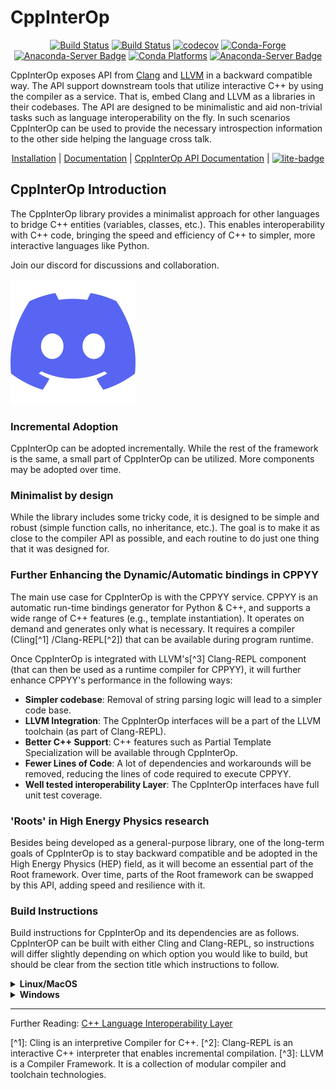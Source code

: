 # CppInterOp
<div align="center">

[![Build Status](https://github.com/compiler-research/CppInterOp/actions/workflows/main.yml/badge.svg)](https://github.com/compiler-research/CppInterOp/actions/workflows/main.yml)
[![Build Status](https://github.com/compiler-research/CppInterOp/actions/workflows/emscripten.yml/badge.svg)](https://github.com/compiler-research/CppInterOp/actions/workflows/emscripten.yml)
[![codecov](https://codecov.io/gh/compiler-research/CppInterOp/branch/main/graph/badge.svg)](https://codecov.io/gh/compiler-research/CppInterOp)
[![Conda-Forge](https://img.shields.io/conda/vn/conda-forge/cppinterop)](https://github.com/conda-forge/cppinterop-feedstock)
[![Anaconda-Server Badge](https://anaconda.org/conda-forge/cppinterop/badges/license.svg)](https://github.com/conda-forge/cppinterop-feedstock)
[![Conda Platforms](https://img.shields.io/conda/pn/conda-forge/cppinterop.svg)](https://anaconda.org/conda-forge/cppinterop)
[![Anaconda-Server Badge](https://anaconda.org/conda-forge/cppinterop/badges/downloads.svg)](https://github.com/conda-forge/cppinterop-feedstock)

</div>

CppInterOp exposes API from [Clang](http://clang.llvm.org/) and [LLVM](https://llvm.org) in a backward compatible way.
The API support downstream tools that utilize interactive C++ by using the compiler as a service.
That is, embed Clang and LLVM as a libraries in their codebases.
The API are designed to be minimalistic and aid non-trivial tasks such as language interoperability on the fly.
In such scenarios CppInterOp can be used to provide the necessary introspection information to the other side helping the language cross talk.

<div align="center">

[Installation](#build-instructions) | [Documentation](https://cppinterop.readthedocs.io/en/latest/index.html) | [CppInterOp API Documentation](https://cppinterop.readthedocs.io/en/latest/build/html/index.html) | [![lite-badge](https://jupyterlite.rtfd.io/en/latest/_static/badge.svg)](https://compiler-research.github.io/CppInterOp/lab/index.html)

</div>

## CppInterOp Introduction

The CppInterOp library provides a minimalist approach for other languages to
bridge C++ entities (variables, classes, etc.). This
enables interoperability with C++ code, bringing the speed and
efficiency of C++ to simpler, more interactive languages like Python.

Join our discord for discussions and collaboration.

<a target="_blank" href="https://discord.gg/Vkv3ne4zVK"><img src="discord.svg" alt="Discord" /></a>

### Incremental Adoption

CppInterOp can be adopted incrementally. While the rest of the framework is
the same, a small part of CppInterOp can be utilized. More components may be
adopted over time.

### Minimalist by design

While the library includes some tricky code, it is designed to be simple and
robust (simple function calls, no inheritance, etc.). The goal is to make it
as close to the compiler API as possible, and each routine to do just one
thing that it was designed for.

### Further Enhancing the Dynamic/Automatic bindings in CPPYY

The main use case for CppInterOp is with the CPPYY service. CPPYY is an
automatic run-time bindings generator for Python & C++, and supports a wide
range of C++ features (e.g., template instantiation). It operates on demand
and generates only what is necessary. It requires a compiler (Cling[^1]
/Clang-REPL[^2]) that can be available during program runtime.

Once CppInterOp is integrated with LLVM's[^3] Clang-REPL component (that can
then be used as a runtime compiler for CPPYY), it will further enhance
CPPYY's performance in the following ways:

- **Simpler codebase**: Removal of string parsing logic will lead to a
  simpler code base.
- **LLVM Integration**: The CppInterOp interfaces will be a part of the LLVM
  toolchain (as part of Clang-REPL).
- **Better C++ Support**: C++ features such as Partial Template
  Specialization will be available through CppInterOp.
- **Fewer Lines of Code**: A lot of dependencies and workarounds will be
  removed, reducing the lines of code required to execute CPPYY.
- **Well tested interoperability Layer**: The CppInterOp interfaces have full
  unit test coverage.

### 'Roots' in High Energy Physics research

Besides being developed as a general-purpose library, one of the long-term
goals of CppInterOp is to stay backward compatible and be adopted in the High
Energy Physics (HEP) field, as it will become an essential part of the Root
framework. Over time, parts of the Root framework can be swapped by this API,
adding speed and resilience with it.

### Build Instructions

Build instructions for CppInterOp and its dependencies are as follows. CppInterOP can be built with either Cling and Clang-REPL, so instructions will differ slightly depending on which option you would like to build, but should be clear from the section title which instructions to follow.

<details>
<summary><strong>Linux/MacOS</strong></summary>

<details>
<summary><strong>Clang-REPL based CppInterOp</strong></summary>

#### Clone CppInterOp and cppyy-backend

First clone the CppInterOp repository, as this may contain patches that need to be applied to the subsequently cloned llvm-project repo

```bash
git clone --depth=1 https://github.com/compiler-research/CppInterOp.git
```

and clone cppyy-backend repository where we will be installing the CppInterOp library

```bash
git clone --depth=1 https://github.com/compiler-research/cppyy-backend.git
```

#### Setup Clang-REPL

Clone the 20.x release of the LLVM project repository.

```bash
git clone --depth=1 --branch release/20.x https://github.com/llvm/llvm-project.git
cd llvm-project
```

If you want to have out-of-process JIT execution enabled in CppInterOp, then apply this patch on Linux-x86_64 and MacOS-Darwin environment.
> Note that this patch will not work for Windows because out-of-process JIT execution is currently implemented for Linux-x86_64 and MacOS-Darwin only.

```bash
git apply -v ../CppInterOp/patches/llvm/clang20-1-out-of-process.patch
```

##### Build Clang-REPL

Clang-REPL is an interpreter that CppInterOp works alongside. Build Clang (and
Clang-REPL along with it) by executing
command

```bash
mkdir build 
cd build 
cmake -DLLVM_ENABLE_PROJECTS=clang                                  \
                -DLLVM_TARGETS_TO_BUILD="host;NVPTX"                \
                -DCMAKE_BUILD_TYPE=Release                          \
                -DLLVM_ENABLE_ASSERTIONS=ON                         \
                -DCLANG_ENABLE_STATIC_ANALYZER=OFF                  \
                -DCLANG_ENABLE_ARCMT=OFF                            \
                -DCLANG_ENABLE_FORMAT=OFF                           \
                -DCLANG_ENABLE_BOOTSTRAP=OFF                        \
                ../llvm
cmake --build . --target clang clang-repl --parallel $(nproc --all)
```

Note the 'llvm-project' directory location by executing

```bash
cd ../
export LLVM_DIR=$PWD
cd ../
```

##### Build Clang-REPL with Out-of-Process JIT Execution

To have ``Out-of-Process JIT Execution`` enabled, run following commands to build clang and clang-repl to support this feature:
> Only for Linux x86_64 and Macos amr64

```bash
mkdir build 
cd build 
cmake -DLLVM_ENABLE_PROJECTS="clang;compiler-rt"                   \
              -DLLVM_TARGETS_TO_BUILD="host;NVPTX"                \
              -DCMAKE_BUILD_TYPE=Release                          \
              -DLLVM_ENABLE_ASSERTIONS=ON                         \
              -DCLANG_ENABLE_STATIC_ANALYZER=OFF                  \
              -DCLANG_ENABLE_ARCMT=OFF                            \
              -DCLANG_ENABLE_FORMAT=OFF                           \
              -DCLANG_ENABLE_BOOTSTRAP=OFF                        \
              ../llvm
```

###### For Linux x86_64

```bash
cmake --build . --target clang clang-repl llvm-jitlink-executor orc_rt-x86_64 --parallel $(nproc --all)
```

###### For MacOS arm64

```bash
cmake --build . --target clang clang-repl llvm-jitlink-executor orc_rt_osx --parallel $(sysctl -n hw.ncpu)
```

Note the 'llvm-project' directory location by executing

```bash
cd ../
export LLVM_DIR=$PWD
cd ../
```

#### Environment variables

You will need to define the following environment variables for the build of CppInterOp and cppyy (as they clear for a new session, it is recommended that you also add these to your .bashrc in linux, .bash_profile if on MacOS). On Linux and MacOS you define as follows

```bash
export CB_PYTHON_DIR="$PWD/cppyy-backend/python"
export CPPINTEROP_DIR="$CB_PYTHON_DIR/cppyy_backend"
export CPLUS_INCLUDE_PATH="${CPLUS_INCLUDE_PATH}:${LLVM_DIR}/llvm/include:${LLVM_DIR}/clang/include:${LLVM_DIR}/build/include:${LLVM_DIR}/build/tools/clang/include"
```

If on MacOS you will also need the following environment variable defined

```bash
export SDKROOT=`xcrun --show-sdk-path`
```

#### Build CppInterOp

Now CppInterOp can be built. This can be done by executing

```bash
mkdir CppInterOp/build/
cd CppInterOp/build/
cmake -DBUILD_SHARED_LIBS=ON -DCPPINTEROP_USE_CLING=ON -DCPPINTEROP_USE_REPL=Off -DCling_DIR=$LLVM_DIR/build/tools/cling -DLLVM_DIR=$LLVM_DIR/build/lib/cmake/llvm -DClang_DIR=$LLVM_DIR/build/lib/cmake/clang -DCMAKE_INSTALL_PREFIX=$CPPINTEROP_DIR ..
cmake --build . --target install --parallel $(nproc --all)
```

and

> Do make sure to pass ``DLLVM_BUILT_WITH_OOP_JIT=ON``, if you want to have out-of-process JIT execution feature enabled.

#### Testing CppInterOp

To test the built CppInterOp execute the following command in the CppInterOP build folder on Linux and MacOS

```bash
cmake --build . --target check-cppinterop --parallel $(nproc --all)
```

Now go back to the top level directory in which your building CppInterOP

```bash
cd ../..
```

Now you are in a position to install cppyy following the instructions below.

</details>

<details>
<summary><strong>Cling based CppInterOp</strong></summary>

#### Clone CppInterOp and cppyy-backend

First clone the CppInterOp repository, as this may contain patches that need to be applied to the subsequently cloned llvm-project repo

```bash
git clone --depth=1 https://github.com/compiler-research/CppInterOp.git
```

and clone cppyy-backend repository where we will be installing the CppInterOp library

```bash
git clone --depth=1 https://github.com/compiler-research/cppyy-backend.git
```

#### Build Cling and related dependencies

The Cling interpreter and depends on its own customised version of `llvm-project`,
hosted under the `root-project` (see the git path below).
Use the following build instructions to build

```bash
git clone https://github.com/root-project/cling.git
cd ./cling/
git checkout tags/v1.2
git apply -v ../CppInterOp/patches/llvm/cling1.2-LookupHelper.patch
cd ..
git clone --depth=1 -b cling-llvm18 https://github.com/root-project/llvm-project.git
mkdir llvm-project/build
cd llvm-project/build
cmake -DLLVM_ENABLE_PROJECTS=clang                                 \
                -DLLVM_EXTERNAL_PROJECTS=cling                     \
                -DLLVM_EXTERNAL_CLING_SOURCE_DIR=../../cling       \
                -DLLVM_TARGETS_TO_BUILD="host;NVPTX"               \
                -DCMAKE_BUILD_TYPE=Release                         \
                -DLLVM_ENABLE_ASSERTIONS=ON                        \
                -DCLANG_ENABLE_STATIC_ANALYZER=OFF                 \
                -DCLANG_ENABLE_ARCMT=OFF                           \
                -DCLANG_ENABLE_FORMAT=OFF                          \
                -DCLANG_ENABLE_BOOTSTRAP=OFF                       \
                ../llvm
cmake --build . --target clang --parallel $(nproc --all)
cmake --build . --target cling --parallel $(nproc --all)
```

Note the 'llvm-project' directory location by executing the following

```bash
cd ../
export LLVM_DIR=$PWD
cd ../
```

#### Environment variables

You will need to define the following environment variables for the build of CppInterOp and cppyy (as they clear for a new session, it is recommended that you also add these to your .bashrc in linux, .bash_profile if on MacOS). On Linux and MacOS you define as follows

```bash
export CB_PYTHON_DIR="$PWD/cppyy-backend/python"
export CPPINTEROP_DIR="$CB_PYTHON_DIR/cppyy_backend"
export CLING_DIR="$(pwd)/cling"
export CLING_BUILD_DIR="$(pwd)/cling/build"
export CPLUS_INCLUDE_PATH="${CLING_DIR}/tools/cling/include:${CLING_BUILD_DIR}/include:${LLVM_DIR}/llvm/include:${LLVM_DIR}/clang/include:${LLVM_BUILD_DIR}/include:${LLVM_BUILD_DIR}/tools/clang/include:$PWD/include"
```

If on MacOS you will also need the following environment variable defined

```bash
export SDKROOT=`xcrun --show-sdk-path`
```

#### Build CppInterOp

Now CppInterOp can be built. This can be done by executing

```bash
mkdir CppInterOp/build/
cd CppInterOp/build/
cmake -DBUILD_SHARED_LIBS=ON -DCPPINTEROP_USE_CLING=ON -DCPPINTEROP_USE_REPL=Off -DCling_DIR=$LLVM_DIR/build/tools/cling -DLLVM_DIR=$LLVM_DIR/build/lib/cmake/llvm -DClang_DIR=$LLVM_DIR/build/lib/cmake/clang -DCMAKE_INSTALL_PREFIX=$CPPINTEROP_DIR ..
cmake --build . --target install --parallel $(nproc --all)
```

#### Testing CppInterOp

To test the built CppInterOp execute the following command in the CppInterOP build folder on Linux and MacOS

```bash
cmake --build . --target check-cppinterop --parallel $(nproc --all)
```

Now go back to the top level directory in which your building CppInterOP

```bash
cd ../..
```

Now you are in a position to install cppyy following the instructions below.

</details>

#### Building and Install cppyy-backend

Cd into the cppyy-backend directory, build it and copy library files into `python/cppyy-backend` directory:

```bash
cd cppyy-backend
mkdir -p python/cppyy_backend/lib build 
cd build
cmake -DCppInterOp_DIR=$CPPINTEROP_DIR ..
cmake --build .
```

If on a linux system now execute the following command

```bash
cp libcppyy-backend.so ../python/cppyy_backend/lib/
```

and if on MacOS execute the following command

```bash
cp libcppyy-backend.dylib ../python/cppyy_backend/lib/
```

Note go back to the top level build directory

```bash
cd ../..
```

#### Install CPyCppyy

Create virtual environment and activate it:

```bash
python3 -m venv .venv
source .venv/bin/activate
```

```bash
git clone --depth=1 https://github.com/compiler-research/CPyCppyy.git
mkdir CPyCppyy/build
cd CPyCppyy/build
cmake ..
cmake --build .
```

Note down the path to the `build` directory as `CPYCPPYY_DIR`:

```bash
export CPYCPPYY_DIR=$PWD
cd ../..
```

Export the `libcppyy` path to python:

```bash
export PYTHONPATH=$PYTHONPATH:$CPYCPPYY_DIR:$CB_PYTHON_DIR
```

#### Install cppyy

```bash
git clone --depth=1 https://github.com/compiler-research/cppyy.git
cd cppyy
python -m pip install --upgrade . --no-deps --no-build-isolation
cd ..
```

#### Run cppyy

Each time you want to run cppyy you need to:
Activate the virtual environment

```bash
source .venv/bin/activate
```

Now you can `import cppyy` in `python`

```bash
python -c "import cppyy"
```

#### Run cppyy tests

**Follow the steps in Run cppyy.** Change to the test directory, make the library files and run pytest:

```bash
cd cppyy/test
make all
python -m pip install pytest
python -m pytest -sv
```

</details>

<details>
<summary><strong>Windows</strong></summary>

<details>
<summary><strong>Clang-REPL based CppInterOp</strong></summary>

#### Clone CppInterOp and cppyy-backend

First clone the CppInterOp repository, as this may contain patches that need to be applied to the subsequently cloned llvm-project repo

```bash
git clone --depth=1 https://github.com/compiler-research/CppInterOp.git
```

and clone cppyy-backend repository where we will be installing the CppInterOp library

```bash
git clone --depth=1 https://github.com/compiler-research/cppyy-backend.git
```

#### Setup Clang-REPL

Clone the 20.x release of the LLVM project repository.

```bash
git clone --depth=1 --branch release/20.x https://github.com/llvm/llvm-project.git
cd llvm-project
```

##### Build Clang-REPL

Clang-REPL is an interpreter that CppInterOp works alongside. Build Clang (and
Clang-REPL along with it) by executing the following

```powershell
$env:ncpus = $([Environment]::ProcessorCount)
mkdir build 
cd build 
cmake   -DLLVM_ENABLE_PROJECTS=clang                  `
        -DLLVM_TARGETS_TO_BUILD="host;NVPTX"          `
        -DCMAKE_BUILD_TYPE=Release                    `
        -DLLVM_ENABLE_ASSERTIONS=ON                   `
        -DCLANG_ENABLE_STATIC_ANALYZER=OFF            `
        -DCLANG_ENABLE_ARCMT=OFF                      `
        -DCLANG_ENABLE_FORMAT=OFF                     `
        -DCLANG_ENABLE_BOOTSTRAP=OFF                  `
        ..\llvm
cmake --build . --target clang clang-repl --parallel $env:ncpus
```

Note the 'llvm-project' directory location by executing the following

```powershell
cd ..\
$env:LLVM_DIR= $PWD.Path
cd ..\
```

#### Environment variables

You will need to define the following environment variables for the build of CppInterOp (as they clear for a new session, it is recommended that you also add these to your profile.ps1). You define as follows (assumes you have defined $env:PWD_DIR= $PWD.Path )

```powershell
$env:CB_PYTHON_DIR="$env:PWD_DIR\cppyy-backend\python"
$env:CPPINTEROP_DIR="$env:CB_PYTHON_DIR\cppyy_backend"
$env:CPLUS_INCLUDE_PATH="$env:CPLUS_INCLUDE_PATH;$env:LLVM_DIR\llvm\include;$env:LLVM_DIR\clang\include;$env:LLVM_DIR\build\include;$env:LLVM_DIR\build\tools\clang\include"
```

#### Build CppInterOp

Now CppInterOp can be built. This can be done by executing

```powershell
mkdir CppInterOp\build\
cd CppInterOp\build\
cmake -DLLVM_DIR=$env:LLVM_DIR\build\lib\cmake\llvm -DClang_DIR=$env:LLVM_DIR\build\lib\cmake\clang -DCMAKE_INSTALL_PREFIX=$env:CPPINTEROP_DIR ..
cmake --build . --target install --parallel $env:ncpus
```

#### Testing CppInterOp

To test the built CppInterOp execute the following command in the CppInterOP build folder
and

```powershell
cmake --build . --target check-cppinterop --parallel $env:ncpus
```

</details>

<details>
<summary><strong>Cling based CppInterOp</strong></summary>

#### Clone CppInterOp and cppyy-backend

First clone the CppInterOp repository, as this may contain patches that need to be applied to the subsequently cloned llvm-project repo

```bash
git clone --depth=1 https://github.com/compiler-research/CppInterOp.git
```

and clone cppyy-backend repository where we will be installing the CppInterOp library

```bash
git clone --depth=1 https://github.com/compiler-research/cppyy-backend.git
```

#### Build Cling and related dependencies

The Cling interpreter and depends on its own customised version of `llvm-project`,
hosted under the `root-project` (see the git path below).
Use the following build instructions to build

```powershell
git clone https://github.com/root-project/cling.git
cd .\cling\
git checkout tags/v1.2
git apply -v ..\CppInterOp\patches\llvm\cling1.2-LookupHelper.patch
cd ..
git clone --depth=1 -b cling-llvm18 https://github.com/root-project/llvm-project.git
$env:ncpus = $([Environment]::ProcessorCount)
$env:PWD_DIR= $PWD.Path
$env:CLING_DIR="$env:PWD_DIR\cling"
mkdir llvm-project\build
cd llvm-project\build
cmake   -DLLVM_ENABLE_PROJECTS=clang                  `
        -DLLVM_EXTERNAL_PROJECTS=cling                `
        -DLLVM_EXTERNAL_CLING_SOURCE_DIR="$env:CLING_DIR"   `
        -DLLVM_TARGETS_TO_BUILD="host;NVPTX"          `
        -DCMAKE_BUILD_TYPE=Release                    `
        -DLLVM_ENABLE_ASSERTIONS=ON                   `
        -DCLANG_ENABLE_STATIC_ANALYZER=OFF            `
        -DCLANG_ENABLE_ARCMT=OFF                      `
        -DCLANG_ENABLE_FORMAT=OFF                     `
        -DCLANG_ENABLE_BOOTSTRAP=OFF                  `
        ../llvm
cmake --build . --target clang --parallel $env:ncpus
cmake --build . --target cling --parallel $env:ncpus
```

Note the 'llvm-project' directory location by executing the following

```powershell
cd ..\
$env:LLVM_DIR= $PWD.Path
cd ..\
```

#### Environment variables

You will need to define the following environment variables for the build of CppInterOp (as they clear for a new session, it is recommended that you also add these to your profile.ps1). You define as follows (assumes you have defined $env:PWD_DIR= $PWD.Path )

```powershell
$env:CB_PYTHON_DIR="$env:PWD_DIR\cppyy-backend\python"
$env:CPPINTEROP_DIR="$env:CB_PYTHON_DIR\cppyy_backend"
$env:CLING_DIR="$env:PWD_DIR\cling"
$env:CLING_BUILD_DIR="$env:PWD_DIR\cling\build"
$env:CPLUS_INCLUDE_PATH="$env:CLING_DIR\tools\cling\include;$env:CLING_BUILD_DIR\include;$env:LLVM_DIR\llvm\include;$env:LLVM_DIR\clang\include;$env:LLVM_BUILD_DIR\include;$env:LLVM_BUILD_DIR\tools\clang\include;$env:PWD_DIR\include;"
```

#### Build CppInterOp

Now CppInterOp can be built. This can be done by executing

```powershell
mkdir CppInterOp\build\
cd CppInterOp\build\
cmake -DCPPINTEROP_USE_CLING=ON -DCPPINTEROP_USE_REPL=Off -DCling_DIR=$env:LLVM_DIR\build\tools\cling -DLLVM_DIR=$env:LLVM_DIR\build\lib\cmake\llvm -DClang_DIR=$env:LLVM_DIR\build\lib\cmake\clang -DCMAKE_INSTALL_PREFIX=$env:CPPINTEROP_DIR ..
cmake --build . --target install --parallel $env:ncpus
```

#### Testing CppInterOp

To test the built CppInterOp execute the following command in the CppInterOP build folder
and

```powershell
cmake --build . --target check-cppinterop --parallel $env:ncpus
```

</details>

</details>

______________________________________________________________________

Further Reading: [C++ Language Interoperability Layer](https://compiler-research.org/libinterop/)

\[^1\]: Cling is an interpretive Compiler for C++.
\[^2\]: Clang-REPL is an interactive C++ interpreter that enables incremental
compilation.
\[^3\]: LLVM is a Compiler Framework. It is a collection of modular compiler
and toolchain technologies.
